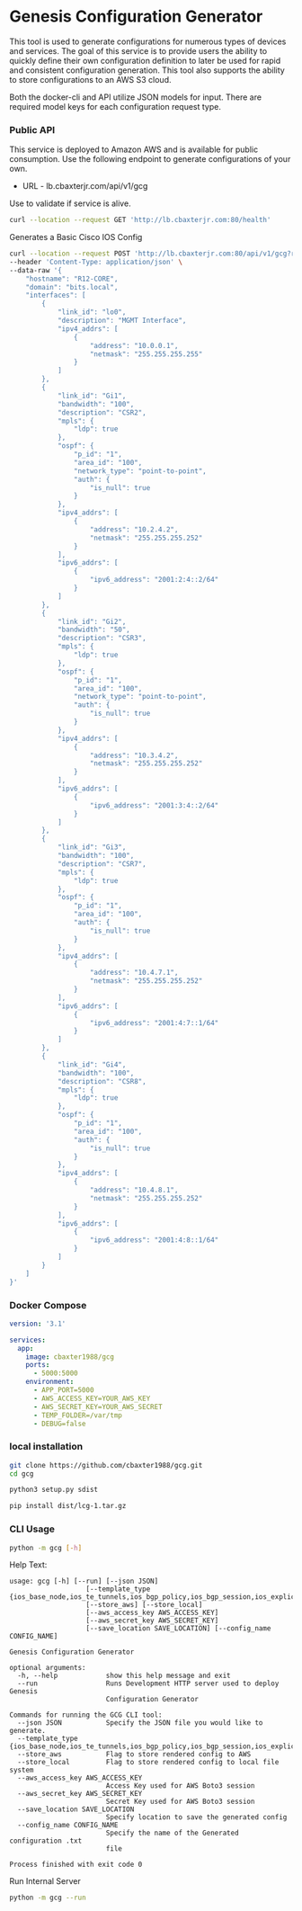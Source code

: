 # Genesis Configuration Generator

This tool is used to generate configurations for numerous types of devices and services. The goal of this service is to
provide users the ability to quickly define their own configuration definition to later be used for rapid and consistent
configuration generation. This tool also supports the ability to store configurations to an AWS S3 cloud. 


Both the docker-cli and API utilize JSON models for input.  There are required model keys for each configuration request type. 

### Public API 
This service is deployed to Amazon AWS and is available for public consumption. Use the following endpoint to generate
configurations of your own. 

- URL - lb.cbaxterjr.com/api/v1/gcg

Use to validate if service is alive.
```bash
curl --location --request GET 'http://lb.cbaxterjr.com:80/health'
```

Generates a Basic Cisco IOS Config
```bash
curl --location --request POST 'http://lb.cbaxterjr.com:80/api/v1/gcg?return_type=text&name=R1-CORE&store_aws=false&lab_name=NOC_A_LAB&template_type=ios_base_node' \
--header 'Content-Type: application/json' \
--data-raw '{
    "hostname": "R12-CORE",
    "domain": "bits.local",
    "interfaces": [
        {
            "link_id": "lo0",
            "description": "MGMT Interface",
            "ipv4_addrs": [
                {
                    "address": "10.0.0.1",
                    "netmask": "255.255.255.255"
                }
            ]
        },
        {
            "link_id": "Gi1",
            "bandwidth": "100",
            "description": "CSR2",
            "mpls": {
                "ldp": true
            },
            "ospf": {
                "p_id": "1",
                "area_id": "100",
                "network_type": "point-to-point",
                "auth": {
                    "is_null": true
                }
            },
            "ipv4_addrs": [
                {
                    "address": "10.2.4.2",
                    "netmask": "255.255.255.252"
                }
            ],
            "ipv6_addrs": [
                {
                    "ipv6_address": "2001:2:4::2/64"
                }
            ]
        },
        {
            "link_id": "Gi2",
            "bandwidth": "50",
            "description": "CSR3",
            "mpls": {
                "ldp": true
            },
            "ospf": {
                "p_id": "1",
                "area_id": "100",
                "network_type": "point-to-point",
                "auth": {
                    "is_null": true
                }
            },
            "ipv4_addrs": [
                {
                    "address": "10.3.4.2",
                    "netmask": "255.255.255.252"
                }
            ],
            "ipv6_addrs": [
                {
                    "ipv6_address": "2001:3:4::2/64"
                }
            ]
        },
        {
            "link_id": "Gi3",
            "bandwidth": "100",
            "description": "CSR7",
            "mpls": {
                "ldp": true
            },
            "ospf": {
                "p_id": "1",
                "area_id": "100",
                "auth": {
                    "is_null": true
                }
            },
            "ipv4_addrs": [
                {
                    "address": "10.4.7.1",
                    "netmask": "255.255.255.252"
                }
            ],
            "ipv6_addrs": [
                {
                    "ipv6_address": "2001:4:7::1/64"
                }
            ]
        },
        {
            "link_id": "Gi4",
            "bandwidth": "100",
            "description": "CSR8",
            "mpls": {
                "ldp": true
            },
            "ospf": {
                "p_id": "1",
                "area_id": "100",
                "auth": {
                    "is_null": true
                }
            },
            "ipv4_addrs": [
                {
                    "address": "10.4.8.1",
                    "netmask": "255.255.255.252"
                }
            ],
            "ipv6_addrs": [
                {
                    "ipv6_address": "2001:4:8::1/64"
                }
            ]
        }
    ]
}'
```

### Docker Compose 
```yaml
version: '3.1'

services:
  app:
    image: cbaxter1988/gcg
    ports:
      - 5000:5000
    environment:
      - APP_PORT=5000
      - AWS_ACCESS_KEY=YOUR_AWS_KEY
      - AWS_SECRET_KEY=YOUR_AWS_SECRET
      - TEMP_FOLDER=/var/tmp
      - DEBUG=false
```

### local installation 
```bash
git clone https://github.com/cbaxter1988/gcg.git
cd gcg 

python3 setup.py sdist

pip install dist/lcg-1.tar.gz
```


### CLI Usage 
```bash
python -m gcg [-h]
```

Help Text:
```text
usage: gcg [-h] [--run] [--json JSON]
                   [--template_type {ios_base_node,ios_te_tunnels,ios_bgp_policy,ios_bgp_session,ios_explicit_path,ios_vpls,ios_evpn,xr_base_config,linux_netplan_base}]
                   [--store_aws] [--store_local]
                   [--aws_access_key AWS_ACCESS_KEY]
                   [--aws_secret_key AWS_SECRET_KEY]
                   [--save_location SAVE_LOCATION] [--config_name CONFIG_NAME]

Genesis Configuration Generator

optional arguments:
  -h, --help            show this help message and exit
  --run                 Runs Development HTTP server used to deploy Genesis
                        Configuration Generator

Commands for running the GCG CLI tool:
  --json JSON           Specify the JSON file you would like to generate.
  --template_type {ios_base_node,ios_te_tunnels,ios_bgp_policy,ios_bgp_session,ios_explicit_path,ios_vpls,ios_evpn,xr_base_config,linux_netplan_base}
  --store_aws           Flag to store rendered config to AWS
  --store_local         Flag to store rendered config to local file system
  --aws_access_key AWS_ACCESS_KEY
                        Access Key used for AWS Boto3 session
  --aws_secret_key AWS_SECRET_KEY
                        Secret Key used for AWS Boto3 session
  --save_location SAVE_LOCATION
                        Specify location to save the generated config
  --config_name CONFIG_NAME
                        Specify the name of the Generated configuration .txt
                        file

Process finished with exit code 0
```

Run Internal Server
```bash
python -m gcg --run 
```

